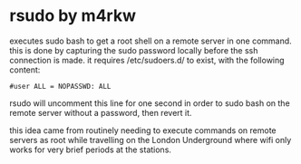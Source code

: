 # rsudo by m4rkw

executes sudo bash to get a root shell on a remote server in one command.
this is done by capturing the sudo password locally before the ssh connection
is made. it requires /etc/sudoers.d/<USER> to exist, with the following
content:

````
#user ALL = NOPASSWD: ALL
````

rsudo will uncomment this line for one second in order to sudo bash on the
remote server without a password, then revert it.

this idea came from routinely needing to execute commands on remote servers as
root while travelling on the London Underground where wifi only works for very
brief periods at the stations.

